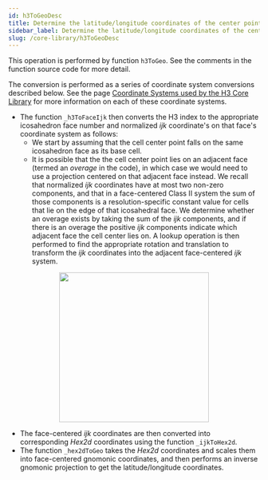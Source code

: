 ```yaml
---
id: h3ToGeoDesc
title: Determine the latitude/longitude coordinates of the center point of an H3Index cell
sidebar_label: Determine the latitude/longitude coordinates of the center point of an H3Index cell
slug: /core-library/h3ToGeoDesc
---
```


This operation is performed by function `h3ToGeo`. See the comments in the function source code for more detail.

The conversion is performed as a series of coordinate system conversions described below. See the page [Coordinate Systems used by the H3 Core Library](/docs/core-library/coordsystems) for more information on each of these coordinate systems.

*  The function `_h3ToFaceIjk` then converts the H3 index to the appropriate icosahedron face number and normalized *ijk* coordinate's on that face's coordinate system as follows:
   * We start by assuming that the cell center point falls on the same icosahedron face as its base cell.
   * It is possible that the the cell center point lies on an adjacent face (termed an *overage* in the code), in which case we would need to use a projection centered on that adjacent face instead. We recall that normalized *ijk* coordinates have at most two non-zero components, and that in a face-centered Class II system the sum of those components is a resolution-specific constant value for cells that lie on the edge of that icosahedral face.
     We determine whether an overage exists by taking the sum of the *ijk* components, and if there is an overage the positive *ijk* components indicate which adjacent face the cell center lies on. A lookup operation is then performed to find the appropriate rotation and translation to transform the *ijk* coordinates into the adjacent face-centered *ijk* system.

<div align="center">
  <img height="300" src="/images/triEdge.png" />
</div>

* The face-centered *ijk* coordinates are then converted into corresponding *Hex2d* coordinates using the function `_ijkToHex2d`.
* The function `_hex2dToGeo` takes the *Hex2d* coordinates and scales them into face-centered gnomonic coordinates, and then performs an inverse gnomonic projection to get the latitude/longitude coordinates.
